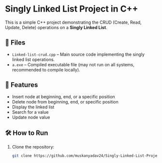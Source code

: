 # Singly Linked List Project in C++

This is a simple C++ project demonstrating the CRUD (Create, Read, Update, Delete) operations on a **Singly Linked List**.

## 📁 Files

- `Linked-list-crud.cpp` – Main source code implementing the singly linked list operations.
- `a.exe` – Compiled executable file (may not run on all systems, recommended to compile locally).

## 🚀 Features

- Insert node at beginning, end, or a specific position
- Delete node from beginning, end, or specific position
- Display the linked list
- Search for a value
- Update node value

## 🛠️ How to Run

1. Clone the repository:
   ```bash
   git clone https://github.com/muskanyadav24/Singly-Linked-List-Project.CPP.git

